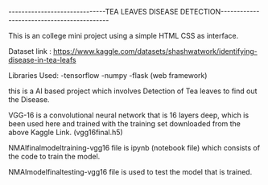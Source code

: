 ------------------------------TEA LEAVES DISEASE DETECTION-------------------------------------------

This is an college mini project using a simple HTML CSS as interface.

Dataset link : https://www.kaggle.com/datasets/shashwatwork/identifying-disease-in-tea-leafs

Libraries Used:
-tensorflow
-numpy
-flask (web framework)

this is a AI based project which involves Detection of Tea leaves to find out the Disease.

VGG-16 is a convolutional neural network that is 16 layers deep, which is been used here and trained with the training
set downloaded from the above Kaggle Link. (vgg16final.h5)

NMAIfinalmodeltraining-vgg16 file is ipynb (notebook file) which consists of the code to train the model.

NMAImodelfinaltesting-vgg16 file is used to test the model that is trained.
